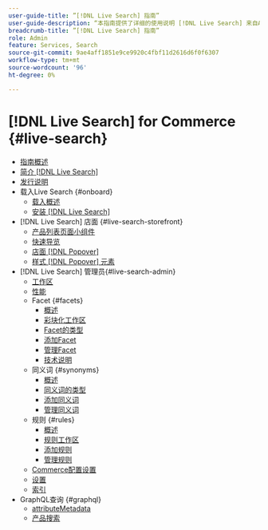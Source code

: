 ```yaml
---
user-guide-title: ”[!DNL Live Search] 指南”
user-guide-description: “本指南提供了详细的使用说明 [!DNL Live Search] 来自Adobe Commerce。”
breadcrumb-title: ”[!DNL Live Search] 指南”
role: Admin
feature: Services, Search
source-git-commit: 9ae4aff1851e9ce9920c4fbf11d2616d6f0f6307
workflow-type: tm+mt
source-wordcount: '96'
ht-degree: 0%

---
```


# [!DNL Live Search] for Commerce {#live-search}

- [指南概述](guide-overview.md)
- [简介 [!DNL Live Search]](overview.md)
- [发行说明](release-notes.md)
- 载入Live Search {#onboard}
   - [载入概述](onboarding-overview.md)
   - [安装 [!DNL Live Search]](install.md)
- [!DNL Live Search] 店面 {#live-search-storefront}
   - [产品列表页面小组件](plp-styling.md)
   - [快速导览](quick-tour.md)
   - [店面 [!DNL Popover]](storefront-popover.md)
   - [样式 [!DNL Popover] 元素](storefront-popover-styling.md)
- [!DNL Live Search] 管理员{#live-search-admin}
   - [工作区](workspace.md)
   - [性能](performance.md)
   - Facet {#facets}
      - [概述](facets.md)
      - [彩块化工作区](faceting-workspace.md)
      - [Facet的类型](facets-type.md)
      - [添加Facet](facets-add.md)
      - [管理Facet](facets-manage.md)
      - [技术说明](facet-technical-notes.md)
   - 同义词 {#synonyms}
      - [概述](synonyms.md)
      - [同义词的类型](synonyms-type.md)
      - [添加同义词](synonyms-add.md)
      - [管理同义词](synonyms-manage.md)
   - 规则 {#rules}
      - [概述](rules.md)
      - [规则工作区](rules-workspace.md)
      - [添加规则](rules-add.md)
      - [管理规则](rules-manage.md)
   - [Commerce配置设置](configuration.md)
   - [设置](settings.md)
   - [索引](indexing.md)
- GraphQL查询 {#graphql}
   - [attributeMetadata](https://developer.adobe.com/commerce/webapi/graphql/schema/live-search/queries/attribute-metadata/)
   - [产品搜索](https://developer.adobe.com/commerce/webapi/graphql/schema/live-search/queries/product-search/)